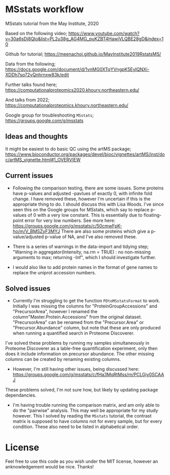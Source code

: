 # MSstats workflow
MSstats tutorial from the May Institute, 2020

Based on the following video;
https://www.youtube.com/watch?v=30a6sDj8Qlo&list=PL2u38g_AG4MG_puKZBT4HawiVLQBE28gD&index=10

Github for tutorial;
https://meenachoi.github.io/MayInstitute2019RstatsMS/

Data from the following;
https://docs.google.com/document/d/1vnMG0XTqYVngpK5EyIQNXi-XDDh7sq72yQnhrnxw83k/edit

Further talks found here;
https://computationalproteomics2020.khoury.northeastern.edu/

And talks from 2022;
https://computationalproteomics.khoury.northeastern.edu/

Google group for troubleshooting `MSstats`;
https://groups.google.com/g/msstats

## Ideas and thoughts
It might be easiest to do basic QC using the artMS package;
https://www.bioconductor.org/packages/devel/bioc/vignettes/artMS/inst/doc/artMS_vignette.html#1_OVERVIEW

## Current issues

- Following the comparison testing, there are some issues. Some proteins have p-values and adjusted -pavlues of exactly 0, with infinite fold change. I have removed these, however I'm uncertain if this is the appropriate thing to do. I should discuss this with Lisa Woods. I've since seen this on the Google groups for MSstats, which say to replace p-values of 0 with a very low constant. This is essentially due to floating-point error for very low numbers. See more here: https://groups.google.com/g/msstats/c/50cmwFpK-ho/m/V_BMSZyF3MYJ
There are also some proteins which give a p-value/adjusted p-value of NA, and I've also removed these.

- There is a series of warnings in the data-import and tidying step; "Warning in aggregator(Intensity, na.rm = TRUE) :
  no non-missing arguments to max; returning -Inf", which I should investigate further.
  
- I would also like to add protein names in the format of gene names to replace the uniprot accession numbers.

## Solved issues
- Currently I'm struggling to get the function `PDtoMSstatsFormat` to work. Initially I was missing the columns for "ProteinGroupAccessions" and "PrecursorArea", however I renamed the column"Master.Protein.Accessions" from the original dataset. "PrecursorArea" can be renamed from the "Precursor.Area" or "Precursor.Abundance" column, but note that these are only produced when running a quantified search in Proteome Discoverer.

I've solved these problems by running my samples simultaneously in Proteome Discoverer as a lable-free quantification experiment, only then does it include information on precursor abundance. The other missing columns can be created by renaming existing columns.

- However, I'm still having other issues, being discussed here:
https://groups.google.com/g/msstats/c/fHa3MqRtMss/m/PCLGjy0SCAAJ

These problems solved, I'm not sure how, but likely by updating package dependancies.

- I'm having trouble running the comparison matrix, and am only able to do the "pairwise" analysis. This may well be appropriate for my study however. This I solved by reading the `MSstats` tutorial, the contrast matrix is supposed to have columns not for every sample, but for every condition. These also need to be listed in alphabetical order.

# License

Feel free to use this code as you wish under the MIT license, however an anknowledgement would be nice. Thanks!
